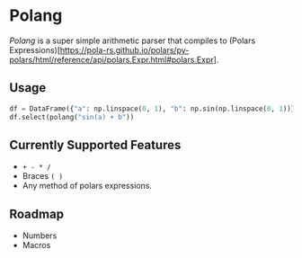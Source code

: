 # Polang

*Polang* is a super simple arithmetic parser that compiles to (Polars Expressions)[https://pola-rs.github.io/polars/py-polars/html/reference/api/polars.Expr.html#polars.Expr]. 

## Usage

```python
df = DataFrame({"a": np.linspace(0, 1), "b": np.sin(np.linspace(0, 1))})
df.select(polang("sin(a) + b"))
````



## Currently Supported Features

 + `+ - * /`
 + Braces `( )`
 + Any method of polars expressions.

## Roadmap

 + Numbers
 + Macros


